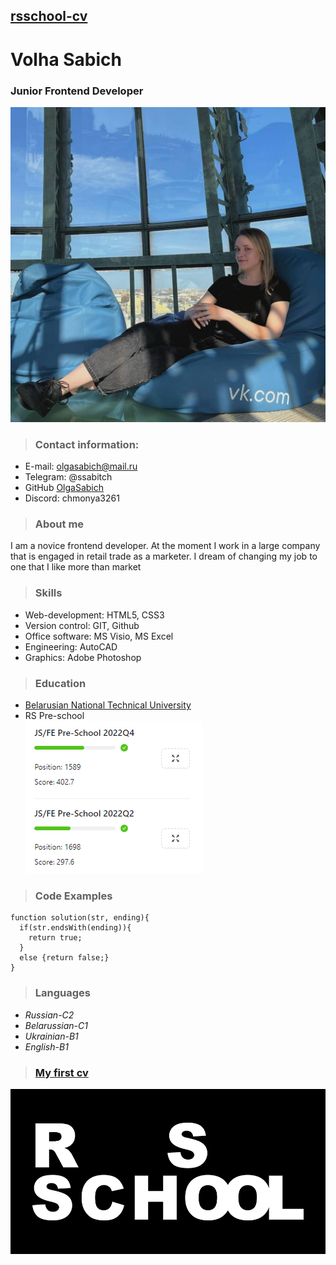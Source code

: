 ## [rsschool-cv]()

# Volha Sabich

### Junior Frontend Developer

![photo](img/me.jpg)

> ### Contact information:

- E-mail: olgasabich@mail.ru
- Telegram: @ssabitch
- GitHub [OlgaSabich](https://github.com/OlgaSabich)
- Discord: chmonya3261

> ### About me

I am a novice frontend developer. At the moment I work in a large company that is engaged in retail trade as a marketer. I dream of changing my job to one that I like more than market

> ### Skills

- Web-development: HTML5, CSS3
- Version control: GIT, Github
- Office software: MS Visio, MS Excel
- Engineering: AutoCAD
- Graphics: Adobe Photoshop

> ### Education

- [Belarusian National Technical University](https://bntu.by/)
- RS Pre-school  
  ![alt](./img/rs.png)

> ### Code Examples

```
function solution(str, ending){
  if(str.endsWith(ending)){
    return true;
  }
  else {return false;}
}
```

> ### Languages

- _Russian-C2_
- _Belarussian-C1_
- _Ukrainian-B1_
- _English-B1_

> ### [My first cv](https://github.com/OlgaSabich/rsschool-cv-old)

![logo](./img/rs_school-logo.png)
